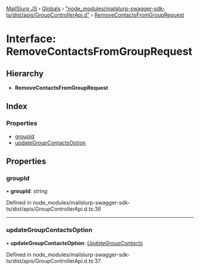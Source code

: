 [MailSlurp JS](../README.md) › [Globals](../globals.md) › ["node_modules/mailslurp-swagger-sdk-ts/dist/apis/GroupControllerApi.d"](../modules/_node_modules_mailslurp_swagger_sdk_ts_dist_apis_groupcontrollerapi_d_.md) › [RemoveContactsFromGroupRequest](_node_modules_mailslurp_swagger_sdk_ts_dist_apis_groupcontrollerapi_d_.removecontactsfromgrouprequest.md)

# Interface: RemoveContactsFromGroupRequest

## Hierarchy

* **RemoveContactsFromGroupRequest**

## Index

### Properties

* [groupId](_node_modules_mailslurp_swagger_sdk_ts_dist_apis_groupcontrollerapi_d_.removecontactsfromgrouprequest.md#groupid)
* [updateGroupContactsOption](_node_modules_mailslurp_swagger_sdk_ts_dist_apis_groupcontrollerapi_d_.removecontactsfromgrouprequest.md#updategroupcontactsoption)

## Properties

###  groupId

• **groupId**: *string*

Defined in node_modules/mailslurp-swagger-sdk-ts/dist/apis/GroupControllerApi.d.ts:36

___

###  updateGroupContactsOption

• **updateGroupContactsOption**: *[UpdateGroupContacts](_node_modules_mailslurp_swagger_sdk_ts_dist_models_updategroupcontacts_d_.updategroupcontacts.md)*

Defined in node_modules/mailslurp-swagger-sdk-ts/dist/apis/GroupControllerApi.d.ts:37
